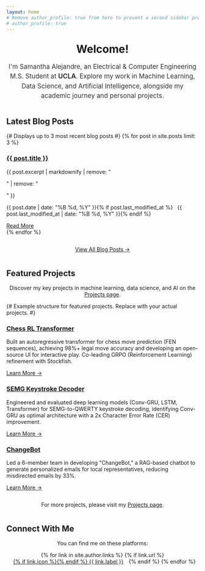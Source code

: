 ```yaml
---
layout: home
# Remove author_profile: true from here to prevent a second sidebar profile
# author_profile: true
---
```


<div class="page__content"> 
 <h1 id="welcome-to-my-personal-portfolio" style="text-align: center; margin-top: 1em; margin-bottom: 0.5em;">Welcome!</h1>
 <p class="lead" style="text-align: center; font-size: 1.2em; line-height: 1.5; color: #333;">
   I'm Samantha Alejandre, an Electrical & Computer Engineering M.S. Student at <span style="font-weight: bold;">UCLA</span>.
   Explore my work in Machine Learning, Data Science, and Artificial Intelligence, alongside my academic journey and personal projects.
 </p>

 <h2 class="archive__item-title" style="margin-top: 2em;">Latest Blog Posts</h2>
 {# Displays up to 3 most recent blog posts #}
 {% for post in site.posts limit: 3 %}
   <article class="archive__item">
     <h3 class="archive__item-title" itemprop="headline">
       <a href="{{ post.url | relative_url }}" rel="permalink">{{ post.title }}</a>
     </h3>
     <p class="archive__item-excerpt" itemprop="description">{{ post.excerpt | markdownify | remove: "<p>" | remove: "</p>" }}</p>
     <p class="page__meta"><i class="far fa-calendar-alt" aria-hidden="true"></i> <time datetime="{{ post.date | date_to_xmlschema }}">{{ post.date | date: "%B %d, %Y" }}</time>{% if post.last_modified_at %} &nbsp; <i class="fas fa-fw fa-pencil-alt" aria-hidden="true"></i> <time datetime="{{ post.last_modified_at | date_to_xmlschema }}">{{ post.last_modified_at | date: "%B %d, %Y" }}</time>{% endif %}</p>
     <a href="{{ post.url | relative_url }}" class="btn btn--primary">Read More</a>
   </article>
 {% endfor %}

 <p style="text-align: center; margin-top: 2em;"><a href="{{ '/blog/' | relative_url }}" class="btn btn--primary">View All Blog Posts &rarr;</a></p>

 <h2 class="archive__item-title" style="margin-top: 2em;">Featured Projects</h2>
 <p style="text-align: center;">Discover my key projects in machine learning, data science, and AI on the <a href="{{ '/projects/' | relative_url }}">Projects page</a>.</p>

 {# Example structure for featured projects. Replace with your actual projects. #}
 <div class="feature__wrapper" style="margin-bottom: 2em;">
   <div class="feature__item">
     <div class="archive__item">
       <h3 class="archive__item-title" itemprop="headline">
         <a href="/projects/#chess-rl-transformer" rel="permalink">Chess RL Transformer</a>
       </h3>
       <p class="archive__item-excerpt" itemprop="description">Built an autoregressive transformer for chess move prediction (FEN sequences), achieving 98%+ legal move accuracy and developing an open-source UI for interactive play. Co-leading GRPO (Reinforcement Learning) refinement with Stockfish.</p>
       <a href="/projects/#chess-rl-transformer" class="btn btn--primary">Learn More &rarr;</a>
     </div>
   </div>

   <div class="feature__item">
     <div class="archive__item">
       <h3 class="archive__item-title" itemprop="headline">
         <a href="/projects/#semg-keystroke-decoder" rel="permalink">SEMG Keystroke Decoder</a>
       </h3>
       <p class="archive__item-excerpt" itemprop="description">Engineered and evaluated deep learning models (Conv-GRU, LSTM, Transformer) for SEMG-to-QWERTY keystroke decoding, identifying Conv-GRU as optimal architecture with a 2x Character Error Rate (CER) improvement.</p>
       <a href="/projects/#semg-keystroke-decoder" class="btn btn--primary">Learn More &rarr;</a>
     </div>
   </div>

   <div class="feature__item">
     <div class="archive__item">
       <h3 class="archive__item-title" itemprop="headline">
         <a href="/projects/#changebot" rel="permalink">ChangeBot</a>
       </h3>
       <p class="archive__item-excerpt" itemprop="description">Led a 6-member team in developing "ChangeBot," a RAG-based chatbot to generate personalized emails for local representatives, reducing misdirected emails by 33%.</p>
       <a href="#changebot" class="btn btn--primary">Learn More &rarr;</a>
     </div>
   </div>
 </div>

 <p style="text-align: center;">For more projects, please visit my <a href="{{ '/projects/' | relative_url }}">Projects page</a>.</p>

 <h2 class="archive__item-title" style="margin-top: 2em;">Connect With Me</h2>
 <p style="text-align: center;">You can find me on these platforms:</p>
 <ul style="list-style: none; padding: 0; text-align: center;">
   {% for link in site.author.links %}
     {% if link.url %}
       <li style="display: inline-block; margin: 0 10px;">
         <a href="{{ link.url }}" target="_blank" rel="noopener noreferrer">
           {% if link.icon %}<i class="{{ link.icon | default: 'fas fa-link' }}" aria-hidden="true"></i>{% endif %} {{ link.label }}
         </a>
       </li>
     {% endif %}
   {% endfor %}
 </ul>
</div>